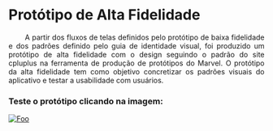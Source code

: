 # Protótipo de Alta Fidelidade

<p align="justify"> &emsp;&emsp; A partir dos fluxos de telas definidos pelo protótipo de baixa fidelidade e dos padrões definido pelo guia de identidade visual, foi produzido um protótipo de alta fidelidade com o design seguindo o padrão do site cpluplus na ferramenta de produção de protótipos do Marvel. O protótipo da alta fidelidade tem como objetivo concretizar os padrões visuais do aplicativo e testar a usabilidade com usuários.</i>

### Teste o protótipo clicando na imagem:
[![Foo](https://user-images.githubusercontent.com/42192251/68170785-e4584480-ff4f-11e9-82ce-30b4f618af42.png)](https://marvelapp.com/9h6igi6/screen/63152610)

